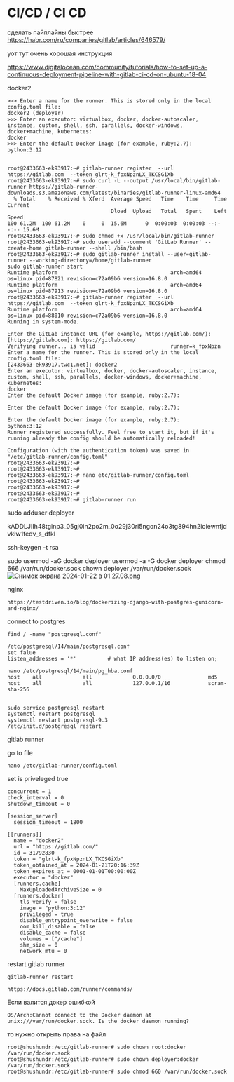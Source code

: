 # CI/CD / CI CD

сделать пайплайны быстрее
https://habr.com/ru/companies/gitlab/articles/646579/


уот тут очень хорошая инструкция

https://www.digitalocean.com/community/tutorials/how-to-set-up-a-continuous-deployment-pipeline-with-gitlab-ci-cd-on-ubuntu-18-04


docker2

    >>> Enter a name for the runner. This is stored only in the local config.toml file:
    docker2 (deployer)
    >>> Enter an executor: virtualbox, docker, docker-autoscaler, instance, custom, shell, ssh, parallels, docker-windows, docker+machine, kubernetes:
    docker
    >>> Enter the default Docker image (for example, ruby:2.7):
    python:3:12

    
    root@2433663-ek93917:~# gitlab-runner register  --url https://gitlab.com  --token glrt-k_fpxNpznLX_TKCSGiXb
    root@2433663-ek93917:~# sudo curl -L --output /usr/local/bin/gitlab-runner https://gitlab-runner-downloads.s3.amazonaws.com/latest/binaries/gitlab-runner-linux-amd64
      % Total    % Received % Xferd  Average Speed   Time    Time     Time  Current
                                     Dload  Upload   Total   Spent    Left  Speed
    100 61.2M  100 61.2M    0     0  15.6M      0  0:00:03  0:00:03 --:--:-- 15.6M
    root@2433663-ek93917:~# sudo chmod +x /usr/local/bin/gitlab-runner
    root@2433663-ek93917:~# sudo useradd --comment 'GitLab Runner' --create-home gitlab-runner --shell /bin/bash
    root@2433663-ek93917:~# sudo gitlab-runner install --user=gitlab-runner --working-directory=/home/gitlab-runner
    sudo gitlab-runner start
    Runtime platform                                    arch=amd64 os=linux pid=87821 revision=c72a09b6 version=16.8.0
    Runtime platform                                    arch=amd64 os=linux pid=87913 revision=c72a09b6 version=16.8.0
    root@2433663-ek93917:~# gitlab-runner register  --url https://gitlab.com  --token glrt-k_fpxNpznLX_TKCSGiXb
    Runtime platform                                    arch=amd64 os=linux pid=88010 revision=c72a09b6 version=16.8.0
    Running in system-mode.                            
                                                       
    Enter the GitLab instance URL (for example, https://gitlab.com/):
    [https://gitlab.com]: https://gitlab.com/
    Verifying runner... is valid                        runner=k_fpxNpzn
    Enter a name for the runner. This is stored only in the local config.toml file:
    [2433663-ek93917.twc1.net]: docker2
    Enter an executor: virtualbox, docker, docker-autoscaler, instance, custom, shell, ssh, parallels, docker-windows, docker+machine, kubernetes:
    docker
    Enter the default Docker image (for example, ruby:2.7):
    
    Enter the default Docker image (for example, ruby:2.7):
    
    Enter the default Docker image (for example, ruby:2.7):
    python:3:12
    Runner registered successfully. Feel free to start it, but if it's running already the config should be automatically reloaded!
     
    Configuration (with the authentication token) was saved in "/etc/gitlab-runner/config.toml" 
    root@2433663-ek93917:~# 
    root@2433663-ek93917:~# 
    root@2433663-ek93917:~# nano etc/gitlab-runner/config.toml
    root@2433663-ek93917:~# 
    root@2433663-ek93917:~# 
    root@2433663-ek93917:~# 
    root@2433663-ek93917:~# gitlab-runner run
    


sudo adduser deployer

kADDLJIIh48tginp3_05gj0in2po2m_0o29j30ri5ngon24o3tg894hn2ioiewnfjdvkiw1fedv_s_dfkl


ssh-keygen -t rsa


sudo usermod -aG docker deployer
usermod -a -G docker deployer
chmod 666 /var/run/docker.sock
chown deployer /var/run/docker.sock
![Снимок экрана 2024-01-22 в 01.27.08.png](..%2F..%2F..%2F..%2F..%2F..%2Fvar%2Ffolders%2Fbs%2Fwftf_ccj2nd5b_zckjh7g0_c0000gn%2FT%2FTemporaryItems%2FNSIRD_screencaptureui_jBHDdL%2F%D0%A1%D0%BD%D0%B8%D0%BC%D0%BE%D0%BA%20%D1%8D%D0%BA%D1%80%D0%B0%D0%BD%D0%B0%202024-01-22%20%D0%B2%2001.27.08.png)



nginx 

    https://testdriven.io/blog/dockerizing-django-with-postgres-gunicorn-and-nginx/


connect to postgres
    
    find / -name "postgresql.conf"

    /etc/postgresql/14/main/postgresql.conf
    set falue 
    listen_addresses = '*'          # what IP address(es) to listen on;
    
    nano /etc/postgresql/14/main/pg_hba.conf
    host    all             all             0.0.0.0/0               md5
    host    all             all             127.0.0.1/16            scram-sha-256
    
    
    sudo service postgresql restart
    systemctl restart postgresql
    systemctl restart postgresql-9.3
    /etc/init.d/postgresql restart

gitlab runner

go to file

    nano /etc/gitlab-runner/config.toml

set is priveleged true

    concurrent = 1
    check_interval = 0
    shutdown_timeout = 0
    
    [session_server]
      session_timeout = 1800
    
    [[runners]]
      name = "docker2"
      url = "https://gitlab.com/"
      id = 31792830
      token = "glrt-k_fpxNpznLX_TKCSGiXb"
      token_obtained_at = 2024-01-21T20:16:39Z
      token_expires_at = 0001-01-01T00:00:00Z
      executor = "docker"
      [runners.cache]
        MaxUploadedArchiveSize = 0
      [runners.docker]
        tls_verify = false
        image = "python:3:12"
        privileged = true
        disable_entrypoint_overwrite = false
        oom_kill_disable = false
        disable_cache = false
        volumes = ["/cache"]
        shm_size = 0
        network_mtu = 0
    


restart gitlab runner 
    
    gitlab-runner restart

    https://docs.gitlab.com/runner/commands/
    
Если валится докер ошибкой

    OS/Arch:Cannot connect to the Docker daemon at unix:///var/run/docker.sock. Is the docker daemon running?

то нужно открыть права на файл

    root@shushundr:/etc/gitlab-runner# sudo chown root:docker /var/run/docker.sock
    root@shushundr:/etc/gitlab-runner# sudo chown deployer:docker /var/run/docker.sock
    root@shushundr:/etc/gitlab-runner# sudo chmod 660 /var/run/docker.sock


